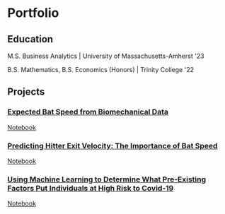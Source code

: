 # Portfolio

## Education
M.S. Business Analytics | University of Massachusetts-Amherst '23



B.S. Mathematics, B.S. Economics (Honors) | Trinity College '22
## Projects
### **<ins>[Expected Bat Speed from Biomechanical Data](https://toddkawahara.wordpress.com/2023/09/10/expected-bat-speed-from-biomechanical-data/)<ins>**
[Notebook](https://github.com/toddkawahara/expected-bat-speed/blob/main/Predicting_Bat_Speed.ipynb)


### **<ins>[Predicting Hitter Exit Velocity: The Importance of Bat Speed](https://toddkawahara.wordpress.com/2023/01/10/predicting-hitter-exit-velocity-the-importance-of-bat-speed/)<ins>**
[Notebook](https://github.com/toddkawahara/covid-hospitalizations/blob/main/Covid.ipynb)


### **<ins>[Using Machine Learning to Determine What Pre-Existing Factors Put Individuals at High Risk to Covid-19](https://toddkawahara.wordpress.com/2023/01/26/using-machine-learning-to-see-what-pre-existing-factors-put-individuals-at-high-risk-to-covid-19/)<ins>**
[Notebook](https://github.com/toddkawahara/predicted-exit-velocity/blob/main/Driveline_Hitting.ipynb)
